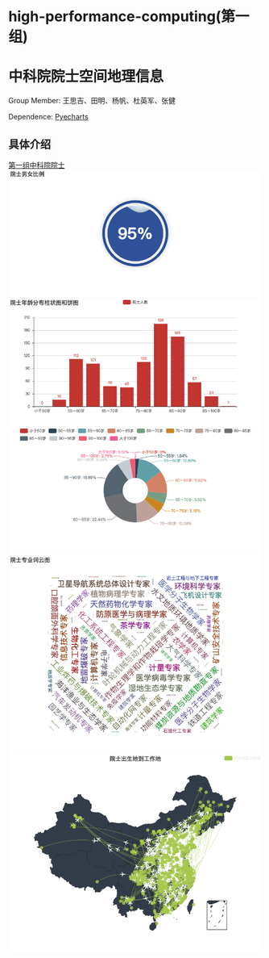 # high-performance-computing(第一组)
中科院院士空间地理信息
====
Group Member: 王思吉、田明、杨帆、杜英军、张健

Dependence:
[Pyecharts](http://pyecharts.org/#/)

具体介绍
-----
[第一组中科院院士](https://github.com/LogicHolmes/high-performance-computing/blob/master/data/%E7%AC%AC1%E7%BB%84_%E4%B8%AD%E5%9B%BD%E7%A7%91%E5%AD%A6%E9%99%A2%E9%99%A2%E5%A3%AB.csv "悬停显示")
![](https://github.com/LogicHolmes/high-performance-computing/blob/master/img/1.png)
![](https://github.com/LogicHolmes/high-performance-computing/blob/master/img/2.png)
![](https://github.com/LogicHolmes/high-performance-computing/blob/master/img/3.png)
![](https://github.com/LogicHolmes/high-performance-computing/blob/master/img/4.png)
![](https://github.com/LogicHolmes/high-performance-computing/blob/master/img/5.png)
